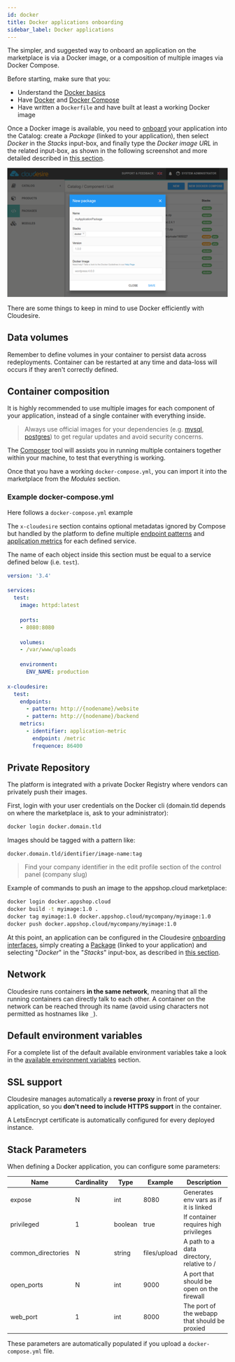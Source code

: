 ```yaml
---
id: docker
title: Docker applications onboarding
sidebar_label: Docker applications
---
```


The simpler, and suggested way to onboard an application on the marketplace is
via a Docker image, or a composition of multiple images via Docker Compose.

Before starting, make sure that you:

* Understand the [Docker basics](https://docs.docker.com/engine/docker-overview/)
* Have [Docker](https://docs.docker.com/install/) and [Docker
  Compose](https://docs.docker.com/compose/install/)
* Have written a `Dockerfile` and have built at least a working Docker image

Once a Docker image is available, you need to [onboard](onboarding.md) your
application into the Catalog: create a _Package_ (linked to your application),
then select _Docker_ in the _Stacks_ input-box, and finally type the _Docker
image URL_ in the related input-box, as shown in the following screenshot and
more detailed described in [this section](deployed.md/#packages).

![Vendors Control Panel - Docker Image](/img/docs/control_panel_docker_image.png
"Vendors Control Panel - Docker Image")

There are some things to keep in mind to use Docker efficiently with Cloudesire.

## Data volumes

Remember to define volumes in your container to persist data across
redeployments. Container can be restarted at any time and data-loss will occurs
if they aren't correctly defined.

## Container composition

It is highly recommended to use multiple images for each component of your
application, instead of a single container with everything inside.

> Always use official images for your dependencies (e.g.
> [mysql](https://hub.docker.com/_/mysql/),
> [postgres](https://hub.docker.com/_/postgres/)) to get regular updates and
> avoid security concerns.

The [Composer](https://docs.docker.com/compose/) tool will assists you in
running multiple containers together within your machine, to test that
everything is working.

Once that you have a working `docker-compose.yml`, you can import it into the
marketplace from the _Modules_ section.

### Example docker-compose.yml

Here follows a `docker-compose.yml` example

The `x-cloudesire` section contains optional metadatas ignored by Compose but
handled by the platform to define multiple [endpoint
patterns](deployed.md#endpoints) and [application
metrics](onboarding.md#application-metrics) for each defined service.

The name of each object inside this section must be equal to a service defined
below (i.e. `test`).

```yaml
version: '3.4'

services:
  test:
    image: httpd:latest

    ports:
    - 8080:8080

    volumes:
    - /var/www/uploads

    environment:
      ENV_NAME: production

x-cloudesire:
  test:
    endpoints:
      - pattern: http://{nodename}/website
      - pattern: http://{nodename}/backend
    metrics:
      - identifier: application-metric
        endpoint: /metric
        frequence: 86400
```

## Private Repository

The platform is integrated with a private Docker Registry where vendors can
privately push their images.

First, login with your user credentials on the Docker cli (domain.tld depends
on where the marketplace is, ask to your administrator):

```bash
docker login docker.domain.tld
```

Images should be tagged with a pattern like:

```docker
docker.domain.tld/identifier/image-name:tag
```

> Find your company identifier in the edit profile section of the control panel (company slug)

Example of commands to push an image to the appshop.cloud marketplace:

```bash
docker login docker.appshop.cloud
docker build -t myimage:1.0 .
docker tag myimage:1.0 docker.appshop.cloud/mycompany/myimage:1.0
docker push docker.appshop.cloud/mycompany/myimage:1.0
```

At this point, an application can be configured in the Cloudesire [onboarding
interfaces](onboarding.md), simply creating a [Package](deployed.md#packages)
(linked to your application) and selecting "_Docker_" in the "_Stacks_"
input-box, as described in [this section](deployed.md#technical-onboarding).

## Network

Cloudesire runs containers **in the same network**, meaning that all the running
containers can directly talk to each other. A container on the network can be
reached through its name (avoid using characters not permitted as hostnames like
`_`).

## Default environment variables

For a complete list of the default available environment variables take a look
in the [available environment variables](deployed.md#environment-variables)
section.

## SSL support

Cloudesire manages automatically a **reverse proxy** in front of your
application, so you **don't need to include HTTPS support** in the container.

A LetsEncrypt certificate is automatically configured for every deployed
instance.

## Stack Parameters

When defining a Docker application, you can configure some parameters:

| Name               | Cardinality | Type    | Example      | Description                                   |
|--------------------|-------------|---------|--------------|-----------------------------------------------|
| expose             | N           | int     | 8080         | Generates env vars as if it is linked         |
| privileged         | 1           | boolean | true         | If container requires high privileges         |
| common_directories | N           | string  | files/upload | A path to a data directory, relative to /     |
| open_ports         | N           | int     | 9000         | A port that should be open on the firewall    |
| web_port           | 1           | int     | 8000         | The port of the webapp that should be proxied |

These parameters are automatically populated if you upload a `docker-compose.yml` file.